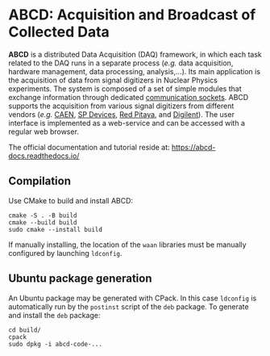 # ABCD: Acquisition and Broadcast of Collected Data

**ABCD** is a distributed Data Acquisition (DAQ) framework, in which each task related to the DAQ runs in a separate process (*e.g.* data acquisition, hardware management, data processing, analysis,...).
Its main application is the acquisition of data from signal digitizers in Nuclear Physics experiments.
The system is composed of a set of simple modules that exchange information through dedicated [communication sockets](https://en.wikipedia.org/wiki/Network_socket).
ABCD supports the acquisition from various signal digitizers from different vendors (*e.g.* [CAEN](http://www.caen.it/), [SP Devices](https://www.spdevices.com/), [Red Pitaya](https://www.redpitaya.com/), and [Digilent](https://store.digilentinc.com/)).
The user interface is implemented as a web-service and can be accessed with a regular web browser.

The official documentation and tutorial reside at: https://abcd-docs.readthedocs.io/

## Compilation

Use CMake to build and install ABCD:

```
cmake -S . -B build
cmake --build build
sudo cmake --install build
```

If manually installing, the location of the `waan` libraries must be manually configured by launching `ldconfig`.

## Ubuntu package generation

An Ubuntu package may be generated with CPack.
In this case `ldconfig` is automatically run by the `postinst` script of the `deb` package.
To generate and install the `deb` package:

```
cd build/
cpack
sudo dpkg -i abcd-code-...
```